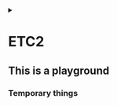 <link rel="stylesheet" type="text/css" href="/css/header.css">
<link rel="stylesheet" type="text/css" href="/css/bootstrap/5.3.0-alpha1/bootstrap.css">
<div class="sticky-top bg-white pt-1 pb-2" id="header-div-max"></div>
<details id="display-none"><summary></summary>
  <script src="/js/header.js" defer="defer"></script>
  <script src="/js/table/numbering.js" defer="defer"></script>
  <script src="/js/bootstrap/5.3.0-alpha1/bootstrap.bundle.js" defer="defer"></script>
</details>

# ETC2

## This is a playground

### Temporary things

<!--
hosts 파일

linux: /etc/hosts
windows: C:\Windows\System32\drivers\etc\hosts
-->

<!--
argocd all sync disable

```
#! /bin/bash

NS_ENV="prd"
EXCEPTION_LIST="istio-system|virtual|config-map"
APPLICATION_LIST=`kubectl get applications.argoproj.io -n openshift-gitops --no-headers | awk '{print $1}' | egrep -v "${EXCEPTION_LIST}" | grep ${NS_ENV}`

# autosync disable
for app in $APPLICATION_LIST; do 
  echo " ### $app ### "
  kubectl patch applications $app --type=merge -p '{"spec":{"syncPolicy":{"automated":null}}}' -n openshift-gitops
  sleep 1
done
```
-->

<!--
argocd all sync enable

```
#! /bin/bash

NS_ENV="prd"
EXCEPTION_LIST="istio-system|virtual|config-map"
APPLICATION_LIST=`kubectl get applications.argoproj.io -n openshift-gitops --no-headers | awk '{print $1}' | egrep -v "${EXCEPTION_LIST}" | grep ${NS_ENV}`

# autosync disable
for app in $APPLICATION_LIST; do 
  echo " ### $app ### "
  kubectl patch applications $app --type=merge -p '{"spec":{"syncPolicy":{"automated":{"prune":true,"selfHeal":false}}}}' -n openshift-gitops
  sleep 3
done
```
-->

<!--
pod all down

```
#! /bin/bash

PROFILE="prd"

func_systemcode_appcode ()
{
  NAMESPACE="네임스페이스"
  DEPLOYMENTS=`kubectl get deployment -n ${NAMESPACE} --no-headers | awk '{print $1}'`

  for app in $DEPLOYMENTS; do
    echo " ### $app pod down ###"
    kubectl scale --replicas=0 deploy/$app -n $NAMESPACE
    sleep 1
  done
}

func_systemcode_appcode
```
-->

<!--
systemd service log path 로그 경로

```bash
[Service]
...
ExecStart=
StandardOutput=/LOG/system/system.log
StandardError=/LOG/system/err-system.log
...
```

일반 리눅스(strftime 을 사용하는)에서는 % 을 이용하여 날짜를 넣을 수 있다함
```bash
StandardOutput=/LOG/system/system-%Y-%m-%d_%H-%M-%S.log
StandardError=/LOG/system/err-system.log
```
-->

<!--
git diff 직전꺼 변경분 확인

# A(추가), M(수정), R(이름 바뀌며 새로 생성)
git diff --name-only --diff-filter=AMR ${브랜치 또는 HEAD}~1 ${브랜치 또는 HEAD} | tee modified
# D(삭제) or R(이름 바뀌며 제거)
git diff --name-only --diff-filter=D ${브랜치 또는 HEAD}~1 ${브랜치 또는 HEAD} | tee removed
git diff --name-only --diff-filter=R ${브랜치 또는 HEAD} ${브랜치 또는 HEAD}~1 | tee -a removed
-->

<!--
bash shell script var length / 변수 길이

${#변수명}
-->

<!--
bash shell script multiple var length / 다중 변수 길이

retval=$((${#변수명1}+${#변수명2}+${#변수명3}))
-->

<!--
bash shell script check directory / 디렉토리 확인

if [ ! -d 디렉토리명 ]; then
 mkdir 디렉토리명
fi
-->

<!--
tar empty

touch empty-file-list
tar -cT empty-file-list -f empty-files.tar
-->

<!--
bash shell script parameter count check / 파라미터 확인

if (($# < 1)); then
  echo "usage: $0 올바른 파라미터"
  exit 1
fi
-->

<!--
bash shell script string comparison / 문자열 비교

if [ "aa" == "bb" ]; then
  echo "correct!"
fi

if [ "aa" != "bb" ]; then
  echo "incorrect!"
fi
-->

<!--
kubernetes hpa remove all / 전체 제거

kubectl delete hpa --all
kubectl delete hpa -A
-->

<!--
dbc:oracle:thin:@(DESCRIPTION=(ADDRESS_LIST=(ADDRESS=(LOAD_BALANCE=OFF)(FAILOVER=ON)(PROTOCOL=TCP)(HOST=192.167.20.174)(PORT=1521))(ADDRESS=(PROTOCOL=TCP)(HOST=192.167.20.173)(PORT=1521)))(CONNECT_DATA=(SERVICE_NAME=ora9i)))</value>

# 해당 url에 RAC로 구성된 서버의 vip 2개와 각각의 포트 그리고 대표 service name을 입력한다 LOAD_BALANCE는 client 단에서 로드 밸런싱 여부를 뜻하고 FAILOVER의 경우 CTF기능을 사용할지 말지를 뜻한다
-->

<!--
jdbc:oracle:thin:@(DESCRIPTION=(ADDRESS_LIST=(LOAD_BALANCE=OFF)(FAILOVER=ON)(ADDRESS=(PROTOCOL=TCP)(HOST=192.167.20.174)(PORT=1521))(ADDRESS=(PROTOCOL=TCP)(HOST=192.167.20.173)(PORT=1521)))(CONNECT_DATA=(SERVICE_NAME=ora9i)(FAILOVER_MODE=(TYPE=SELECT)(METHOD=BASIC))(RETRIES=5)(DELAY=10)))</value>

# 앞의 jdbc.......................(CONNECT_DATA=(SERVICE_NAME=ora9i) 부분은 CTF 설정과 동일하다. 그러나 FAILOVER_MODE 뒤에 정의되는 부분이 TAF의 mode와 method, RETRIES, DELAY 를 설정하는 부분이다.(RETRIES와 DELAY는 굳이 설정할 필요는 없다) 해당 옵션의 동작은 앞을 참조하라
-->

<!--
gitlab default permission setting / 초기 권한 설정

프로젝트 생성 막기
 - 이동 : Admin - General - Visibility and access controls
 - Default project creation protection : Maintainers 로 변경
 - 그룹에 멤버 추가할땐 무조건 Reporter 로 권한 부여

 - 이동 : Admin - General - Account and limit
 - Default projects limit : 0 으로 설정

그룹 생성 막기
 - 이동 : Admin - General - Account and limit
 - User restrictions : 체크 해제

-->

<!--
nginx environment variable / nginx 환경변수 사용하기

envsubst 를 사용하여 시스템 환경 변수를 지정하여 반영할 수 있다.

envsubst '$환경변수명1 $환경변수명2' < /etc/nginx/nginx.conf.template > /etc/nginx/nginx.conf

nginx # 기동
-->

<!--
gitlab migration

sudo gitlab-backup create # 에러가 발생하면 로그중 정답이 있으니 볼 것, no space left 는 백업 파일 생성할 곳에 용량이 부족한 것으로 늘려줄것
# sudo gitlab-backup create STRATEGY=copy # 누군가 백업 중 데이터를 조작하고있으면 백업이 안되는데 이를 방지하기 위해 copy 하는 방식으로 전략을 바꿔주는것
ls /var/opt/gitlab/backups

(optional copy) /etc/gitlab/gitlab-secrets.json # 얘는 해줘야 기존 리파지토리를 수정할 수 있음 # 주의 얘를 바꾸는경우 secret 으로 만드는 모든 데이터를 복호화 할 수 없어 시크릿 정보들을 이용할 수 없음: ldap secret 경로: /var/opt/gitlab/gitlab-rails/shared/encrypted_settings/ldap.yaml.enc
(optional copy) /etc/gitlab/gitlab.rb

sudo cp 11493107454_2018_04_25_10.6.4-ce_gitlab_backup.tar /var/opt/gitlab/backups/
sudo chown git:git /var/opt/gitlab/backups/11493107454_2018_04_25_10.6.4-ce_gitlab_backup.tar
sudo gitlab-ctl stop puma
sudo gitlab-ctl stop sidekiq
# Verify
sudo gitlab-ctl status
sudo gitlab-backup restore BACKUP=11493107454_2018_04_25_10.6.4-ce
sudo gitlab-ctl restart
sudo gitlab-rake gitlab:check SANITIZE=true # wait for a minute
-->

<!--
argocd repository yaml 등록

```
apiVersion: v1
kind: Secret
metadata:
  annotations:
    managed-by: argocd.argoproj.io
  labels:
    argocd.argoproj.io/secret-type: repository
  name: repo명
  namespace: openshift-gitops
stringData:
  name: repo명
  password: gitlab 비밀번호
  project: default
  type: git
  url: https://gitlaburl.git
  username: gitlab ID
```
-->

<!--
argocd application yaml 등록

```
apiVersion: argoproj.io/v1alpha1
kind: Application
metadata:
  name: ${application name}
  namespace: ${namespace name}
spec:
  destination:
    (optional) namespace: ${target namespace name}
    server: https://kubernetes.default.svc
  project: default
  source:
    path: .
    repoURL: ${cd gitlab url}.git
    targetRevision: dev
  syncPolicy:
    automated:
      selfHeal: true
```
-->

<!--
kubectl 특정 값을 갖는 특정 secret 일괄 제거

```bash
#! /bin/bash

for secret in $(kubectl get secret -n kubernetes-gitops | awk '{print $1}'); do
  if [ "" != "$(kubectl get secret $secret -n kubernetes-gitops -o yaml | grep ${특정 secret 변수} | awk '{print $2}' | base64 -d | grep ${특정 secret 값})" ]; then
    kubectl delete secret $secret -n kubernetes-gitops
  fi
done
```
-->

<!--
spring boot 의 embedded tomcat 사용시 외부에서 context path 잡는법

export SERVER_SERVLET_CONTEXT_PATH=/context-path
java -jar file_name.jar

kunernetes deployment 에서는 아래와 같이 설정하면 됨
```yaml
  env:
    - name: SERVER_SERVLET_CONTEXT_PATH
      value: "/context-path"
```
-->

<!--
gitlab rest api user modification

curl -X PUT -H 'PRIVATE-TOKEN: ${token}' "https://gitlab.com/api/users/:id?can_create_group=false"
curl -X PUT -H 'PRIVATE-TOKEN: ${token}' "https://gitlab.com/api/users/:id?projects_limit=0"
-->

<!--
linux sub group 에 user 추가

usermod -aG ${user 를 추가할 sub groups by ,(comma)} ${추가할 user name}
id # check user info
-->

<!--
nginx host not found in upstream 문제

nginx 의 upstream 를 container 환경에서 사용시 발생되는 오류로 공유받음
 - resolver 를 사용하여 해결 가능하다고 공유받음
-->

<!--
jenkinsfile script 태그에서 변수 사용하기

```gradle
def accounts = [
  "sys-bz1": 11111
  , "sys-bz2": 22222
]

pipeline {
  stages {
    stage("stage 1") {
      environment {
        SYSTEM_CODE = "sys"
        BIZ_CODE = "bz1"
      }
      steps {
        script {
          sh '''
          podman build --build-arg ACCOUNT_ID=''' + accounts["${SYSTEM_CODE}-${BIZ_CODE}"] + ''' -t image-name:version ./
          '''
        }
      }
    }
  }
}
```
-->

<!--
gitlab 기타 브랜치 막기

gitlab 의 protected 권한은 가장 낮은게 먹고
gitlab 의 group, repository 권한은 repository 권한을 우선으로 먹는다.

따라서 특정 브랜치외에 다른 브랜치 사용을 막고자하는 경우 * 로 push, merge 를 막고, 특정 브랜치별 권한 제어로 가능하다.
-->

<!--
nexus 경로 변경시 유의할 점

TODO: local 에 jar 를 받을때 dns 명을 기반으로 캐싱하는 것으로 보인다.
그래서 일괄적으로 변경하여 동시에 많은이들이 한꺼번에 받게되면 네트워크 대역이 부족하여 jar 가 안받아 질 수 있음
그런경우 순차적으로 dns 를 변경하는 방법으로 우회할 수 있다.
-->

<!--
jenkins rest api

jenkins rest api 사용법은 ".../api/" 라고 하면 나온다.
이는 공식 도큐먼트인 https://www.jenkins.io/doc/book/using/remote-access-api/ 에서 가이드하고 있다.
예를 들어 https://ci.jenkins.io/job/Websites/job/jenkins.io/job/master/lastSuccessfulBuild/ 와 같은 상황에서 사용할 수 있는 api 는 끝에 /api 를 붙인 https://ci.jenkins.io/job/Websites/job/jenkins.io/job/master/lastSuccessfulBuild/api/  에서 확인 가능하다.
-->

<!--
linux 소문자를 대문자로

```
echo "hi hello" | tr '[:lower:]' '[:upper:]'
```
-->

<!--
Apache Flink

1. 독일어로 민첩함을 뜻하는 단어로 베를린 TU대학교에서 시작된 아파치 프로젝트
2. Exactly-once의 이벤트 처리를 보장하는 네이티브 스트림방식
3. 지연 발생이 적고 처리량은 높으며 비교적 사용하기 쉬움
4. 일괄처리 기능도 제공하지만 스트림 프로세싱을 목적으로 주로 사용
5. 프로세스: 소스(수신) -> 트랜스포메이션(가공) -> 싱크(송신)
-->

<!--
gitlab version upgrade

major 15 version -> major 16 version

```
sudo dnf install gitlab-ce-15.11.13-ce.0.el8
sudo dnf install gitlab-ce-16.3.6-ce.0.el8 (turning point)
sudo dnf install gitlab-ce-16.7.0-ce.0.el8
```

Creating configuration backup archive: gitlab_config_1703577591_2023_12_26.tar
/etc/gitlab/
/etc/gitlab/gitlab-secrets.json
/etc/gitlab/trusted-certs/
/etc/gitlab/gitlab.rb.bak-before-ldap
/etc/gitlab/gitlab.rb
Configuration backup archive complete: /etc/gitlab/config_backup/gitlab_config_1703577591_2023_12_26.tar

rpm 으로 설치시 명령어
sudo yum localinstall -y ${package 명 .rpm 포함}
sudo dnf install -y ${package 명 .rpm 포함}
-->

<!--
crontab 활성 / 비활성화

비활성화
crontab -l > crontab-backup.txt
crontab -r

활성화
crontab crontab-backup.txt
crontab -l

-->

<!--
linux comment / uncomment

To comment, command is `:%s/^/#/`. In all lines (%), it substitutes (s///) the begin of line (^) with a hash (#).
To uncomment, command is `:%s/^#//`
-->

<!--
visual studio code 에서 markdown 문법 체크를 하는데, 특정 규칙을 비활성화 할 수 있다.

이는 프로젝트 root 에 .markdownlint.json 파일을 만들어 규칙을 false 로 주면 된다.
-->

<!--
catalina 로그를 바꾸려면 /usr/local/tomcat/conf 에서 logging.properties 에서
java.util.logging.ConsoleHanlder.formatter 를 pattern 형태의 클래스로 바꿔주고
해당 클래스의 pattern 을 정의해주어야한다.

아니면 더 업그레이드된 juli 를 쓰려면 아래와 같이 설정한다.
java.util.logging.ConsoleHandler.formatter = org.apache.juli.OneLineFormatter
org.apache.juli.OnLineFormatter.timeFormat = yyyy-MM-dd HH:mm:ss
-->

<!--
gradle build multi thread

< v6.0
settings.gradle
gradle.startParameter.parallel = true
gradle.startParameter.maxParallelForks = 4

> v6.0
gradle.properties
org.gradle.parallel=true
org.gradle.workers.max=4
-->

<!--
process umask 확인 하기

ps -ef | grep ${프로세스명} # 여기서 pid 획득

cat /proc/${pid}/status | grep Umask
-->

<!--
tomcat 에 umask 0002 설정하는 방법

UMASK=0002 로 환경변수 잡거나
catalina.sh 에 상위에 umask 0002 명령어 주입
-->

<!--
spring boot embedded tomcat 에서 umask 0002 설정하는 방법

entrypoint.sh 에서 umask 0002 를 주입
-->

<!--
gitlab 전체 프로젝트에 전체 브랜치에 protected 권한 부여하기

```bash
#! /bin/bash

# 0 => No access
# 30 => Developer access
# 40 => Maintainer access
# 60 => Admin access

branch_name="*"
merge_access_level=60
push_access_level=60

for id in {0..530}
do
  curl -X POST -H 'PRIVATE-TOKEN: gplat-asdfkjhadskjfh' "https://gitlab.com/api/v4/projects/${id}/protected_branches?name=${branch_name}&merge_access_level=${merge_access_level}&push_access_level=${push_access_level}"
done
```
-->

<!--
gitlab 전체 프로젝트에 특정 브랜치에 protected 권한 회수하기

#! /bin/bash

branch_name="*"

for id in {0..530}
do
  curl -X DELETE -H 'PRIVATE-TOKEN: gplat-asdfkjhadskjfh' "https://gitlab.com/api/v4/projects/${id}/protected_branches/${branch_name}"
done

-->

<!--
gitlab 전체 프로젝트에 protected tag 권한 부여하기

```bash
#! /bin/bash

# 0 => No access
# 30 => Developer access
# 40 => Maintainer access
# 60 => Admin access

tag_name="*-*"
create_access_level=60

for id in {0..530}
do
  curl -X POST -H 'PRIVATE-TOKEN: gplat-asdfkjhadskjfh' "https://gitlab.com/api/v4/projects/${id}/protected_tags?name=${tag_name}&create_access_level=${create_access_level}"
done
```
-->

<!--
gitlab 전체 프로젝트에 protected tag 해제하기

```bash
#! /bin/bash

tag_name="*-*"

for id in {0..530}
do
  curl -X DELETE -H 'PRIVATE-TOKEN: gplat-asdfkjhadskjfh' "https://gitlab.com/api/v4/projects/${id}/protected_tags/${tag_name}"
done
```
-->

<!--
Java thread safe Date 클래스

SimpleDateFormat 은 thread safe 하지않아서 multi thread 상황에서 성능 저하 요인이 될 수 있다고 한다.

그래서 DateTimeFormatter 를 사용하는 것이 좋으며 간략한 사용방법은 다음과 같다.

DateTimeFormatter yyyyMMdd = DateTimeFormatter.ofPattern("yyyyMMdd");
DateTimeFormatter HHmmss = DateTimeFormatter.ofPattern("HHmmss");

LocalDateTime now = LocalDateTime.now();
now.format(yyyyMMdd);
now.format(HHmmss);
-->

<!--
sed 모음집

sed '/APP/d' file_name : APP 문자가 포함된 줄을 삭제하여 출력한다.
sed '/^APP/d' file_name : APP 문자로 시작하는 줄을 삭제하여 출력한다.
sed '/APP/!d' file_name : APP 문자가 있는 줄만 지우지 않는다.
sed '/^APP/!d' file_name : APP 문자로 시작하는 줄만 지우지 않는다.
sed '1,2d' file_name : 처음 1줄, 2줄을 지운다.
sed '/^$/d file_name : 공백라인을 삭제하는 명령이다. 
-->

<!--
tar 모음집

tar xf ${file}.tar || exit 1 : tar 해제 실패시 에러 리턴
-->

<!--
shell command 모음집

A && B : A 가 exit status 가 0 일때 B 실행
A || B : A 가 exit status 가 0 이 아닐때 B 실행
-->

<!--
// TODO: cargo new 로 만든 프로젝트가 git 에 트래킹이 안되는 이유
-->

<!--
git 모음집

git add ${FILE_NAME}
error: '${FILE_NAME}' does not have a commit checked out
fatal: adding files failed

원인: 로컬 저장소(내 컴퓨터)에 .git 파일이 여러 개 있어서 sub module 로 관리되어 부모에서 잡을 수 없게됨  
  일반적으로 PL 도구를 이용하여 생성한 git 프로젝트의 경우 자동으로 .git 설정이 들어가며 발생하는 경우가 많음
해결: 중복 생성된 .git을 찾아서 삭제한다.
-->

<!--
jvm 옵션 주는 방법

export JAVA_OPTS=""

JAVA_OPTS 환경 변수에 설정하면 jvm 옵션이 먹는다.
-->

<!--
copy 쉘 스크립트 예시

#! /bin/bash

current_date_time=`date +"%Y%m%d_%H%M%S"`
echo "current_date_time=${current_date_time}"

echo ""
echo "####################################################"
echo "## usage: ./file-copy.sh <source_dir> <target_dir> ##"
echo "####################################################"
echo ""

source_dir=$1
target_dir=$2

if [ -z ${source_dir} ]; then
  echo "source dir 가 입력되지 않았습니다."
  exit 1
fi

if [ -z ${target_dir} ]; then
  echo "target dir 가 입력되지 않았습니다."
  exit 1
fi

log_file=file-copy-${current_date_time}.log

cp -Rv ${source_dir} ${target_dir} > 로그경로/${log_file} 2>&1

retval=$?

if [ 0 = "${retval}" ]; then
  echo "success"
else
  echo "fail"
fi

-->

<!--
java.base@17.0.2 에러 / java.lang.ClassFormatError accessible: module java.base does not "opens java.lang" to unnamed module 에러

jdk 9 부터 발생하는 에러로 버전 확인이 필요함
종종 시스템에 설치된 jdk 경로와 STS 에서 사용하는 jdk 경로가 다른 경우 발생

1. STS -> Window -> Preferences -> Java -> Installed JREs 에 설정된 jdk 확인
2. 1.8.0 이 아닌경우
3. cmd 창에서 `where java` 를 쳐서 나온 경로 중 bin 상위 폴더까지의 경로를 Add 해서 잡아주고
4. Apply and Close & STS 재부팅
-->

<!--
gitlab repository name 으로 repository id 가져오기

curl -X GET -H 'PRIVATE-TOKEN: ${personal access token}' "https://gitlab/api/v4/projects?search=${project name}" | jq .[0].id

-->

<!--
gitlab repository name (namespace 포함) 으로 repository id 가져오기

curl -X GET -H 'PRIVATE-TOKEN: ${personal access token}' "https://gitlab/api/v4/projects?search_namespaces=true&search=${project group}/${project name}" | jq .[0].id

-->

<!--
자동으로 프로젝트에 protected tag 걸기

project_id=$(curl -X GET -H "PRIVATE-TOKEN: ${personal access token}" "https://gitlab/api/v4/projects?search_namespaces=true&search=${project group}/${project name}" | jq .[0].id)

curl -X POST -H "PRIVATE-TOKEN: ${personal access token}" "https://gitlab/api/v4/projects/${project_id}/protected_tags?name=${태그명}&create_access_level=0"
-->

<!--
gitlab 16 이상 버전에서 personal access token 만료기한 없애기

서버에 들어가서
sudo gitlab-rails console

token = PersonalAccessToken.find_by_token('${토큰 이름}')
token.update!(expires_at: nil)
exit
-->

<!--
nginx 기본 취약점 해소

1. 버전 노출 제한
```
http{
 ...
 server_tokens off;
 ...
}
```

2. symbolic link 제한
```
http{
 ...
 disable_symlinks on;
 ...
}
```

-->

<!--
jenkins 버전 업그레이드하면서 JSONObject["scm"] is not a JSONObject. 에러

build-timeout, token-macro, workflow-api, workflow-job 플러그인 최신화로 해결
-->

<!--
kafdrop 에서 delete topic 기능 해제하는 방법

kafdrop jar 실행시 옵션에 --topic.deleteEnabled=false 추가
-->

<!--
Java class file version - Java version

49 = Java 5
50 = Java 6
51 = Java 7
52 = Java 8
53 = Java 9
54 = Java 10
55 = Java 11
56 = Java 12
57 = Java 13
58 = Java 14
59 = Java 15
60 = Java 16
61 = Java 17
62 = Java 18
63 = Java 19
64 = Java 20
65 = Java 21
-->

<!--
// TODO SSLv2, SSLv3, TLS1.0, TLS1.1, TLS1.2 차이

-->